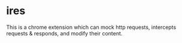 # ires
This is a chrome extension which can mock http requests, intercepts requests &amp; responds, and modify their content.
